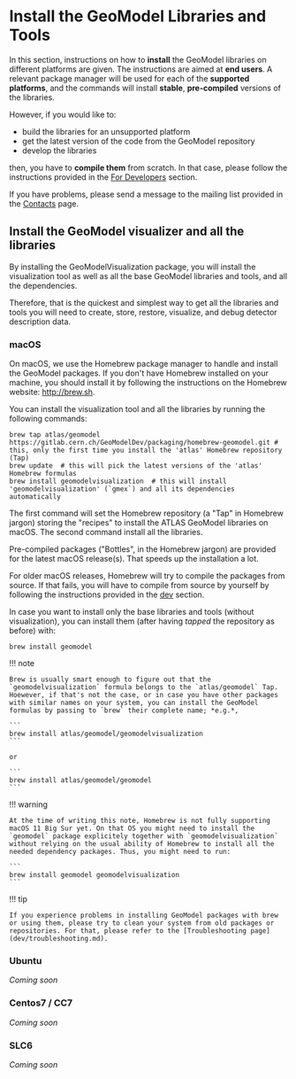 # Install the GeoModel Libraries and Tools

In this section, instructions on how to **install** the GeoModel libraries on different platforms are given. The instructions are aimed at **end users**. A relevant package manager will be used for each of the **supported platforms**, and the commands will install **stable**, **pre-compiled** versions of the libraries.

However, if you would like to:

- build the libraries for an unsupported platform
- get the latest version of the code from the GeoModel repository
- develop the libraries

then, you have to **compile them** from scratch. In that case, please follow the instructions provided in the [For Developers](../dev/index.md) section.

If you have problems, please send a message to the mailing list provided in the [Contacts](../contacts.md) page.


## Install the GeoModel visualizer and all the libraries

By installing the GeoModelVisualization package, you will install the visualization tool as well as all the base GeoModel libraries and tools, and all the dependencies.

Therefore, that is the quickest and simplest way to get all the libraries and tools you will need to create, store, restore, visualize, and debug detector description data.

### macOS

On macOS, we use the Homebrew package manager to handle and install the GeoModel packages. If you don't have Homebrew installed on your machine, you should install it by following the instructions on the Homebrew website: <http://brew.sh>.

You can install the visualization tool and all the libraries by running the following commands:

```
brew tap atlas/geomodel https://gitlab.cern.ch/GeoModelDev/packaging/homebrew-geomodel.git # this, only the first time you install the 'atlas' Homebrew repository (Tap)
brew update  # this will pick the latest versions of the 'atlas' Homebrew formulas
brew install geomodelvisualization  # this will install 'geomodelvisualization' (`gmex`) and all its dependencies automatically
```

The first command will set the Homebrew repository (a "Tap" in Homebrew jargon) storing the "recipes" to install the ATLAS GeoModel libraries on macOS. The second command install all the libraries.

Pre-compiled packages ("Bottles", in the Homebrew jargon) are provided for the latest macOS release(s). That speeds up the installation a lot.

For older macOS releases, Homebrew will try to compile the packages from source. If that fails, you will have to compile from source by yourself by following the instructions provided in the [dev](/dev/index.md) section.

In case you want to install only the base libraries and tools (without visualization), you can install them (after having *tapped* the repository as before) with:

```
brew install geomodel
```

!!! note

    Brew is usually smart enough to figure out that the `geomodelvisualization` formula belongs to the `atlas/geomodel` Tap. Hoewever, if that's not the case, or in case you have other packages with similar names on your system, you can install the GeoModel formulas by passing to `brew` their complete name; *e.g.*,

    ```
    brew install atlas/geomodel/geomodelvisualization
    ```

    or 

    ```
    brew install atlas/geomodel/geomodel
    ```

!!! warning

    At the time of writing this note, Homebrew is not fully supporting macOS 11 Big Sur yet. On that OS you might need to install the `geomodel` package explicitely together with `geomodelvisualization` without relying on the usual ability of Homebrew to install all the needed dependency packages. Thus, you might need to run:

    ```
    brew install geomodel geomodelvisualization
    ```

!!! tip
    
    If you experience problems in installing GeoModel packages with brew or using them, please try to clean your system from old packages or repositories. For that, please refer to the [Troubleshooting page](dev/troubleshooting.md).



### Ubuntu

_Coming soon_

### Centos7 / CC7

_Coming soon_

### SLC6

_Coming soon_
